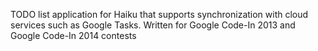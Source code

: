 TODO list application for Haiku that supports synchronization with cloud services such as Google Tasks. Written for Google Code-In 2013 and Google Code-In 2014 contests
